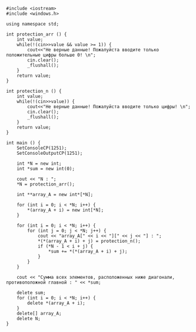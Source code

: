 ﻿```
#include <iostream>
#include <windows.h>

using namespace std;

int protection_arr () {
	int value;
	while(!(cin>>value && value >= 1)) {
		cout<<"Не верные данные! Пожалуйста вводите только положительные цифры больше 0! \n";
		cin.clear();
		_flushall();
	}
	return value;
}

int protection_n () {
	int value;
	while(!(cin>>value)) {
		cout<<"Не верные данные! Пожалуйста вводите только цифры! \n";
		cin.clear();
		_flushall();
	}
	return value;
}

int main () {
	SetConsoleCP(1251);
	SetConsoleOutputCP(1251);
	
	int *N = new int;
	int *sum = new int(0);

	cout << "N : ";
	*N = protection_arr();

	int **array_A = new int*[*N];

	for (int i = 0; i < *N; i++) {
		*(array_A + i) = new int[*N];
	}

	for (int i = 0; i < *N; i++) {
		for (int j = 0; j < *N; j++) {
			cout << "array_A[" << i << "][" << j << "] : ";
			*(*(array_A + i) + j) = protection_n();
			if (*N - 1 < i + j) {
				*sum += *(*(array_A + i) + j);
			}
		}
	}

	cout << "Сумма всех элементов, расположенных ниже диагонали, противоположной главной : " << *sum;

	delete sum;
	for (int i = 0; i < *N; i++) {
		delete *(array_A + i);
	}
	delete[] array_A;
	delete N;
}

```
